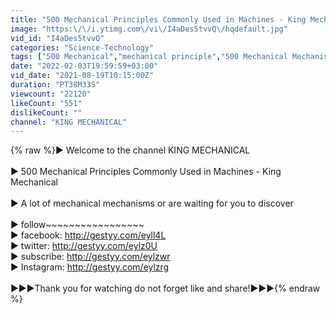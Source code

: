 ```yaml
---
title: "500 Mechanical Principles Commonly Used in Machines - King Mechanical"
image: "https:\/\/i.ytimg.com\/vi\/I4aDes5tvvQ\/hqdefault.jpg"
vid_id: "I4aDes5tvvQ"
categories: "Science-Technology"
tags: ["500 Mechanical","mechanical principle","500 Mechanical Mechanisms"]
date: "2022-02-03T19:59:59+03:00"
vid_date: "2021-08-19T10:15:00Z"
duration: "PT38M33S"
viewcount: "22120"
likeCount: "551"
dislikeCount: ""
channel: "KING MECHANICAL"
---
```

{% raw %}► Welcome to the channel KING MECHANICAL<br /><br />► 500 Mechanical Principles Commonly Used in Machines - King Mechanical<br /><br />► A lot of mechanical mechanisms or are waiting for you to discover<br /><br />► follow~~~~~~~~~~~~~~~~~<br />► facebook: <a rel="nofollow" target="blank" href="http://gestyy.com/eyll4L">http://gestyy.com/eyll4L</a><br />► twitter: <a rel="nofollow" target="blank" href="http://gestyy.com/eylz0U">http://gestyy.com/eylz0U</a><br />► subscribe: <a rel="nofollow" target="blank" href="http://gestyy.com/eylzwr">http://gestyy.com/eylzwr</a><br />► Instagram: <a rel="nofollow" target="blank" href="http://gestyy.com/eylzrg">http://gestyy.com/eylzrg</a><br /><br />►►►Thank you for watching do not forget like and share!►►►{% endraw %}
